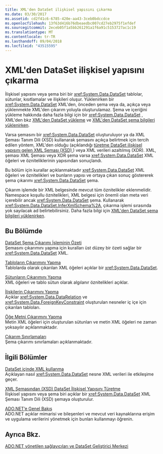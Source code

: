 ```yaml
---
title: XML'den DataSet ilişkisel yapısını çıkarma
ms.date: 03/30/2017
ms.assetid: cd2f41c6-6785-420e-aa43-3ceb0bdccdce
ms.openlocfilehash: 13f63d416b76dbeaedbc007cd27eb2975f1efdef
ms.sourcegitcommit: 2eceb05f1a5bb261291a1f6a91c5153727ac1c19
ms.translationtype: MT
ms.contentlocale: tr-TR
ms.lasthandoff: 09/04/2018
ms.locfileid: "43515595"
---
```

# <a name="inferring-dataset-relational-structure-from-xml"></a>XML'den DataSet ilişkisel yapısını çıkarma
İlişkisel yapısını veya şema biri bir <xref:System.Data.DataSet> tablolar, sütunlar, kısıtlamalar ve ilişkileri oluşur. Yüklenirken bir <xref:System.Data.DataSet> XML'den, önceden şema veya da, açıkça veya yüklenmekte XML'den çıkarım yoluyla oluşturulamaz. Şema ve içeriğini yükleme hakkında daha fazla bilgi için bir <xref:System.Data.DataSet> , XML'den bkz [XML'den DataSet yükleme](../../../../../docs/framework/data/adonet/dataset-datatable-dataview/loading-a-dataset-from-xml.md) ve [XML'den DataSet şema bilgileri yüklenirken](../../../../../docs/framework/data/adonet/dataset-datatable-dataview/loading-dataset-schema-information-from-xml.md).  
  
 Varsa şemasını bir <xref:System.Data.DataSet> oluşturuluyor ya da XML Şeması Tanım Dili (XSD) kullanarak şemasını açıkça belirtmek için tercih edilen yöntem, XML'den olduğu (açıklandığı [türetme DataSet ilişkisel yapısını gelen XML Şeması (XSD) ](../../../../../docs/framework/data/adonet/dataset-datatable-dataview/deriving-dataset-relational-structure-from-xml-schema-xsd.md)) veya XML verileri azaltılmış (XDR). XML, şeması XML Şeması veya XDR şema varsa <xref:System.Data.DataSet> XML öğeleri ve özniteliklerinin yapısından sonuçlandı.  
  
 Bu bölüm için kurallar açıklanmaktadır <xref:System.Data.DataSet> XML öğeleri ve öznitelikleri ve bunların yapısı ve ortaya çıkan sonuç göstererek şema çıkarımı <xref:System.Data.DataSet> şema.  
  
 Çıkarım işlemde bir XML belgesinde mevcut tüm öznitelikler eklenmelidir. Namespace koşullu öznitelikleri, XML belgesi için önemli olan meta veri içerebilir ancak <xref:System.Data.DataSet> şema. Kullanarak <xref:System.Data.DataSet.InferXmlSchema%2A>, çıkarma işlemi sırasında yok sayılacak ad belirtebilirsiniz. Daha fazla bilgi için [XML'den DataSet şema bilgileri yüklenirken](../../../../../docs/framework/data/adonet/dataset-datatable-dataview/loading-dataset-schema-information-from-xml.md).  
  
## <a name="in-this-section"></a>Bu Bölümde  
 [DataSet Şema Çıkarımı İşleminin Özeti](../../../../../docs/framework/data/adonet/dataset-datatable-dataview/summary-of-the-dataset-schema-inference-process.md)  
 Şemasını çıkarımını yapma için kuralları üst düzey bir özeti sağlar bir <xref:System.Data.DataSet> XML.  
  
 [Tabloların Çıkarımını Yapma](../../../../../docs/framework/data/adonet/dataset-datatable-dataview/inferring-tables.md)  
 Tablolarda olarak çıkarılan XML öğeleri açıklar bir <xref:System.Data.DataSet>.  
  
 [Sütunların Çıkarımını Yapma](../../../../../docs/framework/data/adonet/dataset-datatable-dataview/inferring-columns.md)  
 XML öğeleri ve tablo sütun olarak algılanır öznitelikleri açıklar.  
  
 [İlişkilerin Çıkarımını Yapma](../../../../../docs/framework/data/adonet/dataset-datatable-dataview/inferring-relationships.md)  
 Açıklar <xref:System.Data.DataRelation> ve <xref:System.Data.ForeignKeyConstraint> oluşturulan nesneler iç içe için çıkarılan tabloları.  
  
 [Öğe Metni Çıkarımını Yapma](../../../../../docs/framework/data/adonet/dataset-datatable-dataview/inferring-element-text.md)  
 Metin XML öğeleri için oluşturulan sütunları ve metin XML öğeleri ne zaman yoksayılır açıklanmaktadır.  
  
 [Çıkarım Sınırlamaları](../../../../../docs/framework/data/adonet/dataset-datatable-dataview/inference-limitations.md)  
 Şema çıkarımı sınırlamaları açıklanmaktadır.  
  
## <a name="related-sections"></a>İlgili Bölümler  
 [DataSet içinde XML kullanma](../../../../../docs/framework/data/adonet/dataset-datatable-dataview/using-xml-in-a-dataset.md)  
 Açıklayan nasıl <xref:System.Data.DataSet> nesne XML verileri ile etkileşime geçer.  
  
 [XML Şemasından (XSD) DataSet İlişkisel Yapısını Türetme](../../../../../docs/framework/data/adonet/dataset-datatable-dataview/deriving-dataset-relational-structure-from-xml-schema-xsd.md)  
 İlişkisel yapısını veya şema biri açıklar bir <xref:System.Data.DataSet> XML Şeması Tanım Dili (XSD) şemaya oluşturulur.  
  
 [ADO.NET’e Genel Bakış](../../../../../docs/framework/data/adonet/ado-net-overview.md)  
 ADO.NET açıklar mimarisi ve bileşenleri ve mevcut veri kaynaklarına erişim ve uygulama verilerini yönetmek için bunları kullanmayı öğrenin.  
  
## <a name="see-also"></a>Ayrıca Bkz.  
 [ADO.NET yönetilen sağlayıcıları ve DataSet Geliştirici Merkezi](https://go.microsoft.com/fwlink/?LinkId=217917)
